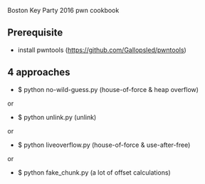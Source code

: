 Boston Key Party 2016 pwn cookbook

## Prerequisite

* install pwntools (https://github.com/Gallopsled/pwntools)

## 4 approaches

* $ python no-wild-guess.py (house-of-force & heap overflow)

or 

* $ python unlink.py (unlink)

or

* $ python liveoverflow.py (house-of-force & use-after-free)

or 

* $ python fake_chunk.py (a lot of offset calculations)
